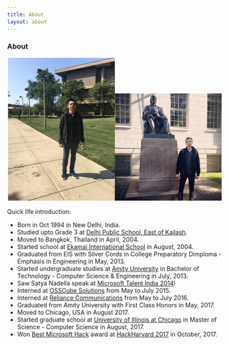 ```yaml
---
title: About
layout: about
---
```


### About

<center><img src="/images/amlaan_2017.JPG" alt="chicago" width="250" /><img src="/images/amlaan_2017-2.JPG" alt="cambridge" width="250" /></center>

Quick life introduction:

- Born in Oct 1994 in New Delhi, India.
- Studied upto Grade 3 at [Delhi Public School, East of Kailash](https://www.dpseok.net/).
- Moved to Bangkok, Thailand in April, 2004.
- Started school at [Ekamai International School](https://www.eis.ac.th/) in August, 2004.
- Graduated from EIS with Silver Cords in College Preparatory Dimploma - Emphasis in Engineering in May, 2013.
- Started undergraduate studies at [Amity University](https://amity.edu/) in Bachelor of Technology - Computer Science & Engineering in July, 2013.
- Saw Satya Nadella speak at [Microsoft Talent India 2014](https://www.instagram.com/p/tkOTtuLn2R/?taken-by=amlaanb)!
- Interned at [OSSCube Solutions](https://www.linkedin.com/company/osscube/) from May to July 2015.
- Interned at [Reliance Communications](https://www.rcom.co.in/) from May to July 2016.
- Graduated from Amity University with First Class Honors in May, 2017.
- Moved to Chicago, USA in August 2017.
- Started graduate school at [University of Illinois at Chicago](https://www.uic.edu) in Master of Science - Computer Science in August, 2017.
- Won [Best Microsoft Hack](https://devpost.com/software/lifeguard-io) award at [HackHarvard 2017](http://hackharvard.io) in October, 2017.

<!--
You can use HTML elements in Markdown, such as the comment element, and they won't be affected by a markdown parser. However, if you create an HTML element in your markdown file, you cannot use markdown syntax within that element's contents.
-->
